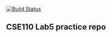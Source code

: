 [![Build Status](https://travis-ci.org/Kawaamai/CSE110Lab5Testing.svg?branch=master)](https://travis-ci.org/Kawaamai/CSE110Lab5Testing)
## CSE110 Lab5 practice repo
